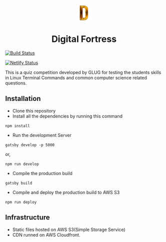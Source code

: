 <p align="center">
  <a href="https://www.gatsbyjs.org">
    <img alt="Gatsby" src="src/images/favicon.png" width="50" />
  </a>
</p>
<h1 align="center">
  Digital Fortress
</h1>

[![Build Status](https://travis-ci.com/romitkarmakar/digitalfortress_frontend.svg?branch=master)](https://travis-ci.com/romitkarmakar/digitalfortress_frontend)

[![Netlify Status](https://api.netlify.com/api/v1/badges/d8194fb5-bc0e-4495-8f3c-6b9da16995ae/deploy-status)](https://app.netlify.com/sites/reverent-lovelace-205163/deploys)

This is a quiz competition developed by GLUG for testing the students skills in Linux Terminal Commands and common computer science related questions.

## Installation
- Clone this repository
- Install all the dependencies by running this command
```
npm install
```
- Run the development Server
```
gatsby develop -p 5000
```
or, 
```
npm run develop
```
- Compile the production build
```
gatsby build
```
- Compile and deploy the production build to AWS S3
```
npm run deploy
```
## Infrastructure
- Static files hosted on AWS S3(Simple Storage Service)
- CDN runned on AWS Cloudfront.